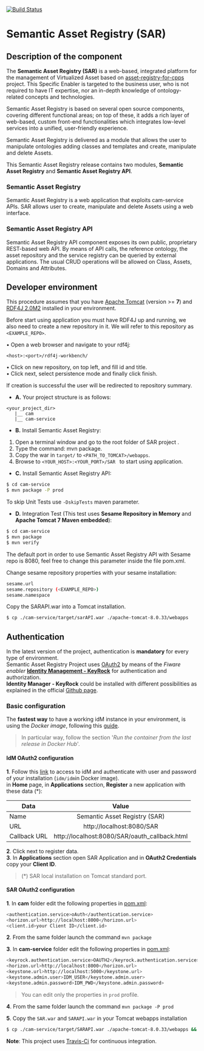 [![Build Status](https://travis-ci.org/BEinCPPS/asset-registry-for-cpps.svg?branch=master)](https://travis-ci.org/BEinCPPS/asset-registry-for-cpps)

# Semantic Asset Registry (SAR)

## Description of the component

The **Semantic Asset Registry (SAR)** is a web-based, integrated platform for the management of Virtualized Asset based on [asset-registry-for-cpps](https://github.com/BEinCPPS/asset-registry-for-cpps) project. This Specific Enabler is targeted to the business user, who is not required to have IT expertise, nor an in-depth knowledge of ontology-related concepts and technologies.

Semantic Asset Registry is based on several open source components, covering different functional areas; on top of these, it adds a rich layer of web-based, custom front-end functionalities which integrates low-level services into a unified, user-friendly experience.

Semantic Asset Registry is delivered as a module that allows the user to manipulate ontologies adding classes and templates and create, manipulate and delete Assets.


This Semantic Asset Registry release contains two modules, **Semantic Asset Registry** and **Semantic Asset Registry API**.
 
### Semantic Asset Registry

Semantic Asset Registry is a web application that exploits cam-service APIs. SAR allows user to create, manipulate and delete Assets using a web interface.

### Semantic Asset Registry API

Semantic Asset Registry API component exposes its own public, proprietary REST-based web API. By means of API calls, the reference ontology, the asset repository and the service registry can be queried by external applications. The usual CRUD operations will be allowed on Class, Assets, Domains and Attributes.
	
## Developer environment

This procedure assumes that you have [Apache Tomcat](https://tomcat.apache.org/download-80.cgi) (version >= **7**)
and [RDF4J 2.0M2](http://rdf4j.org/download/) installed in your environment.

Before start using application you must have RDF4J up and running, we also need to create a new repository in it. 
We will refer to this repository as ```<EXAMPLE_REPO>```.

• Open a web browser and navigate to your rdf4j:
 ```
 <host>:<port>/rdf4j-workbench/
 ```

• Click on new repository, on top left, and fill id and title.<br/>
• Click next, select persistence mode and finally click finish.<br/>

If creation is successful the user will be redirected to repository summary.


+ **A.** Your project structure is as follows: <br/>

```
<your_project_dir>
   |__ cam
   |__ cam-service
```

+ **B.** Install Semantic Asset Registry: <br/>

1.	Open a terminal window and go to the root folder of SAR project .
2.	Type the command: mvn package.
3.	Copy the war in ```target/``` to ```<PATH_TO_TOMCAT>/webapps```.
4.	Browse to ```<YOUR_HOST>:<YOUR_PORT>/SAR ``` to start using application.

+ **C.** Install Semantic Asset Registry API:<br/>
```bash
$ cd cam-service
$ mvn package -P prod
```

To skip Unit Tests use ``-DskipTests`` maven parameter.

+ **D.** Integration Test (This test uses **Sesame Repository in Memory** and **Apache Tomcat 7 Maven embedded**):

```bash
$ cd cam-service
$ mvn package
$ mvn verify 
```

The default port in order to use Semantic Asset Registry API with Sesame repo is 8080, feel free to change this parameter inside the file pom.xml.

Change sesame repository properties with your sesame installation: 

```bash
sesame.url
sesame.repository (<EXAMPLE_REPO>)
sesame.namespace
```

Copy the SARAPI.war into a Tomcat installation.

```bash
$ cp ./cam-service/target/sarAPI.war ./apache-tomcat-8.0.33/webapps
```

## Authentication
In the latest version of the project, authentication is **mandatory** for every type of environment.<br/>
Semantic Asset Registry Project uses [OAuth2](https://oauth.net/2/) by means of the *Fiware enabler* **[Identity Management - KeyRock](https://catalogue.fiware.org/enablers/identity-management-keyrock)** for authentication and authorization.<br/>
**Identity Manager - KeyRock** could be installed with different possibilities as explained in the official [Github page](https://github.com/ging/fiware-idm). <br/>

### Basic configuration
The **fastest way** to have a working idM instance in your environment, is using the *Docker image*, following this [guide](https://github.com/ging/fiware-idm/blob/master/extras/docker/README.md).
>In particular way, follow the section '*Run the container from the last release in Docker Hub*'.

#### IdM OAuth2 configuration
**1**. Follow this [link](http://localhost:8000) to access to idM and authenticate with user and password of your installation (`idm/idm`in Docker image).<br/>
in **Home** page, in **Applications** section, **Register** a new application with these data (*):

| Data        | Value                                           | 
| ------------- |:---------------------------------------------:| 
| Name		| Semantic Asset Registry (SAR) 	                | 
| URL           | http://localhost:8080/SAR                     | 
| Callback URL  | http://localhost:8080/SAR/oauth_callback.html |

**2**. Click next to register data.<br/>
**3**. In **Applications** section open SAR Application and in **OAuth2 Credentials** copy your **Client ID**.
>(*) SAR local installation on Tomcat standard port.

#### SAR OAuth2 configuration
**1**. In **cam** folder edit the following properties in [pom.xml](https://github.com/is3labengrd/semantic-asset-registry/blob/master/cam/pom.xml):

```bash
<authentication.service>oAuth</authentication.service>
<horizon.url>http://localhost:8000</horizon.url>
<client.id>your Client ID</client.id>
```
**2**. From the same folder launch the command `mvn package`

**3**. In **cam-service** folder edit the following properties in [pom.xml](https://github.com/is3labengrd/semantic-asset-registry/blob/master/cam-service/pom.xml):
 
```bash
<keyrock.authentication.service>OAUTH2</keyrock.authentication.service>
<horizon.url>http://localhost:8000</horizon.url>
<keystone.url>http://localhost:5000</keystone.url>
<keystone.admin.user>IDM_USER</keystone.admin.user>
<keystone.admin.password>IDM_PWD</keystone.admin.password> 
```
>You can edit only the properties in `prod` profile.

**4**. From the same folder launch the command `mvn package -P prod`

**5**. Copy the `SAR.war` and `SARAPI.war` in your Tomcat webapps installation
```bash
$ cp ./cam-service/target/SARAPI.war ./apache-tomcat-8.0.33/webapps && ./cam/target/sar.war ./apache-tomcat-8.0.33/webapps
```


**Note**: This project uses [Travis-Ci](https://travis-ci.org/) for continuous integration.
